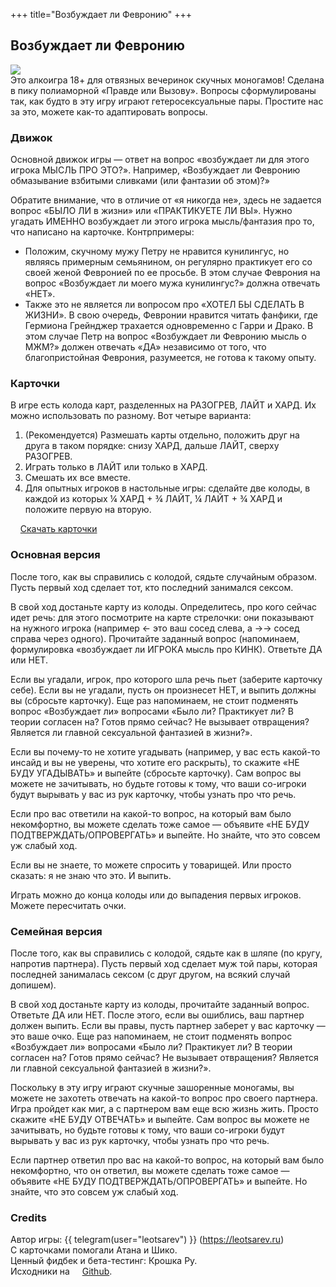 +++
title="Возбуждает ли Февронию"
+++

## Возбуждает ли Февронию

<img src="logo.jpg"> <br>
Это алкоигра 18+ для отвязных вечеринок скучных моногамов! Сделана в пику полиаморной «Правде или Вызову».
Вопросы сформулированы так, как будто в эту игру играют гетеросексуальные пары. Простите нас за это, можете как-то адаптировать вопросы.



### Движок

Основной движок игры — ответ на вопрос «возбуждает ли для этого игрока МЫСЛЬ ПРО ЭТО?». Например, «Возбуждает ли Февронию обмазывание взбитыми сливками (или фантазии об этом)?» 

Обратите внимание, что в отличие от «я никогда не», здесь не задается вопрос «БЫЛО ЛИ в жизни» или «ПРАКТИКУЕТЕ ЛИ ВЫ». Нужно угадать ИМЕННО возбуждает ли этого игрока мысль/фантазия про то, что написано на карточке. Контрпримеры:
- Положим, скучному мужу Петру не нравится кунилингус, но являясь примерным семьянином, он регулярно практикует его со своей женой Февронией по ее просьбе. В этом случае Феврония на вопрос «Возбуждает ли моего мужа кунилингус?» должна отвечать «НЕТ». 
- Также это не является ли вопросом про «ХОТЕЛ БЫ СДЕЛАТЬ В ЖИЗНИ». В свою очередь, Февронии нравится читать фанфики, где Гермиона Грейнджер трахается одновременно с Гарри и Драко. В этом случае Петр на вопрос «Возбуждает ли Февронию мысль о МЖМ?» должен отвечать «ДА» независимо от того, что благопристойная Феврония, разумеется, не готова к такому опыту.

### Карточки

В игре есть колода карт, разделенных на РАЗОГРЕВ, ЛАЙТ и ХАРД. Их можно использовать по разному. Вот четыре варианта:

1. (Рекомендуется) Размешать карты отдельно, положить друг на друга в таком порядке: снизу ХАРД, дальше ЛАЙТ, сверху РАЗОГРЕВ.
1. Играть только в ЛАЙТ или только в ХАРД.
1. Смешать их все вместе.
1. Для опытных игроков в настольные игры: сделайте две колоды, в каждой из которых ¼ ХАРД + ¾ ЛАЙТ, ¼ ЛАЙТ + ¾ ХАРД и положите первую на вторую.

<img src="pdf-download-icon.svg" width=13 height=13 style="margin-right:0.2em">[Скачать карточки](fevronia-cards.pdf)


### Основная версия

После того, как вы справились с колодой, сядьте случайным образом. Пусть первый ход сделает тот, кто последний занимался сексом. 

В свой ход достаньте карту из колоды. Определитесь, про кого сейчас идет речь: для этого посмотрите на карте стрелочки: они показывают на нужного игрока (например ← это ваш сосед слева, а →→ сосед справа через одного). Прочитайте заданный вопрос (напоминаем, формулировка «возбуждает ли ИГРОКА мысль про КИНК). Ответьте ДА или НЕТ.

Если вы угадали, игрок, про которого шла речь пьет (заберите карточку себе). Если вы не угадали, пусть он произнесет НЕТ, и выпить должны вы (сбросьте карточку). Еще раз напоминаем, не стоит подменять вопрос «Возбуждает ли» вопросами «Было ли? Практикует ли? В теории согласен на? Готов прямо сейчас? Не вызывает отвращения? Является ли главной сексуальной фантазией в жизни?».

Если вы почему-то не хотите угадывать (например, у вас есть какой-то инсайд и вы не уверены, что хотите его раскрыть), то скажите «НЕ БУДУ УГАДЫВАТЬ» и выпейте (сбросьте карточку). Сам вопрос вы можете не зачитывать, но будьте готовы к тому, что ваши со-игроки будут вырывать у вас из рук карточку, чтобы узнать про что речь.

Если про вас ответили на какой-то вопрос, на который вам было некомфортно, вы можете сделать тоже самое — объявите «НЕ БУДУ ПОДТВЕРЖДАТЬ/ОПРОВЕРГАТЬ» и выпейте. Но знайте, что это совсем уж слабый ход.

Если вы не знаете, то можете спросить у товарищей. Или просто сказать: я не знаю что это. И выпить.

Играть можно до конца колоды или до выпадения первых игроков. Можете пересчитать очки.

### Семейная версия

После того, как вы справились с колодой, сядьте как в шляпе (по кругу, напротив партнера). Пусть первый ход сделает муж той пары, которая последней занималась сексом (с друг другом, на всякий случай допишем).

В свой ход достаньте карту из колоды, прочитайте заданный вопрос. Ответьте ДА или НЕТ. После этого, если вы ошиблись, ваш партнер должен выпить. Если вы правы, пусть партнер заберет у вас карточку — это ваше очко. Еще раз напоминаем, не стоит подменять вопрос «Возбуждает ли» вопросами «Было ли? Практикует ли? В теории согласен на? Готов прямо сейчас? Не вызывает отвращения? Является ли главной сексуальной фантазией в жизни?».

Поскольку в эту игру играют скучные зашоренные моногамы, вы можете не захотеть отвечать на какой-то вопрос про своего партнера. Игра пройдет как миг, а с партнером вам еще всю жизнь жить. Просто скажите «НЕ БУДУ ОТВЕЧАТЬ» и выпейте. Сам вопрос вы можете не зачитывать, но будьте готовы к тому, что ваши со-игроки будут вырывать у вас из рук карточку, чтобы узнать про что речь.

Если партнер ответил про вас на какой-то вопрос, на который вам было некомфортно, что он ответил, вы можете сделать тоже самое — объявите «НЕ БУДУ ПОДТВЕРЖДАТЬ/ОПРОВЕРГАТЬ» и выпейте. Но знайте, что это совсем уж слабый ход.

### Credits

Автор игры: {{ telegram(user="leotsarev") }} (<https://leotsarev.ru>)
<br />
С карточками помогали Атана и Шико. 
<br /> Ценный фидбек и бета-тестинг: Крошка&nbsp;Ру.
<br />
Исходники на <a href="https://github.com/leotsarev/fevronia.leotsarev.ru"><img src="github-mark.svg" width=13 height=13 style="margin-right:0.2em">Github</a>.
